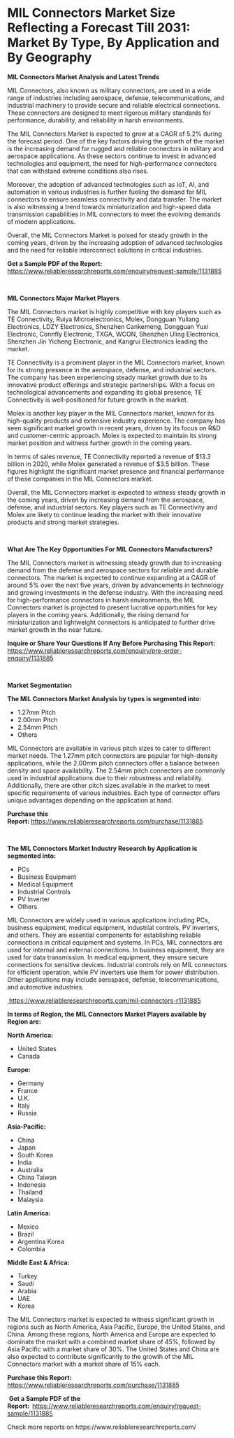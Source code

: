 <p><h1>MIL Connectors Market Size Reflecting a Forecast Till 2031: Market By Type, By Application and By Geography</h1></p><p><strong>MIL Connectors Market Analysis and Latest Trends</strong></p>
<p><p>MIL Connectors, also known as military connectors, are used in a wide range of industries including aerospace, defense, telecommunications, and industrial machinery to provide secure and reliable electrical connections. These connectors are designed to meet rigorous military standards for performance, durability, and reliability in harsh environments.</p><p>The MIL Connectors Market is expected to grow at a CAGR of 5.2% during the forecast period. One of the key factors driving the growth of the market is the increasing demand for rugged and reliable connectors in military and aerospace applications. As these sectors continue to invest in advanced technologies and equipment, the need for high-performance connectors that can withstand extreme conditions also rises.</p><p>Moreover, the adoption of advanced technologies such as IoT, AI, and automation in various industries is further fueling the demand for MIL connectors to ensure seamless connectivity and data transfer. The market is also witnessing a trend towards miniaturization and high-speed data transmission capabilities in MIL connectors to meet the evolving demands of modern applications.</p><p>Overall, the MIL Connectors Market is poised for steady growth in the coming years, driven by the increasing adoption of advanced technologies and the need for reliable interconnect solutions in critical industries.</p></p>
<p><strong>Get a Sample PDF of the Report:&nbsp;</strong> <a href="https://www.reliableresearchreports.com/enquiry/request-sample/1131885">https://www.reliableresearchreports.com/enquiry/request-sample/1131885</a></p>
<p>&nbsp;</p>
<p><strong>MIL Connectors Major Market Players</strong></p>
<p><p>The MIL Connectors market is highly competitive with key players such as TE Connectivity, Ruiya Microelectronics, Molex, Dongguan Yuliang Electronics, LDZY Electronics, Shenzhen Cankemeng, Dongguan Yuxi Electronic, Connfly Electronic, TXGA, WCON, Shenzhen Uling Electronics, Shenzhen Jin Yicheng Electronic, and Kangrui Electronics leading the market.</p><p>TE Connectivity is a prominent player in the MIL Connectors market, known for its strong presence in the aerospace, defense, and industrial sectors. The company has been experiencing steady market growth due to its innovative product offerings and strategic partnerships. With a focus on technological advancements and expanding its global presence, TE Connectivity is well-positioned for future growth in the market.</p><p>Molex is another key player in the MIL Connectors market, known for its high-quality products and extensive industry experience. The company has seen significant market growth in recent years, driven by its focus on R&D and customer-centric approach. Molex is expected to maintain its strong market position and witness further growth in the coming years.</p><p>In terms of sales revenue, TE Connectivity reported a revenue of $13.3 billion in 2020, while Molex generated a revenue of $3.5 billion. These figures highlight the significant market presence and financial performance of these companies in the MIL Connectors market.</p><p>Overall, the MIL Connectors market is expected to witness steady growth in the coming years, driven by increasing demand from the aerospace, defense, and industrial sectors. Key players such as TE Connectivity and Molex are likely to continue leading the market with their innovative products and strong market strategies.</p></p>
<p>&nbsp;</p>
<p><strong>What Are The Key Opportunities For MIL Connectors Manufacturers?</strong></p>
<p><p>The MIL Connectors market is witnessing steady growth due to increasing demand from the defense and aerospace sectors for reliable and durable connectors. The market is expected to continue expanding at a CAGR of around 5% over the next five years, driven by advancements in technology and growing investments in the defense industry. With the increasing need for high-performance connectors in harsh environments, the MIL Connectors market is projected to present lucrative opportunities for key players in the coming years. Additionally, the rising demand for miniaturization and lightweight connectors is anticipated to further drive market growth in the near future.</p></p>
<p><strong>Inquire or Share Your Questions If Any Before Purchasing This Report:</strong> <a href="https://www.reliableresearchreports.com/enquiry/pre-order-enquiry/1131885">https://www.reliableresearchreports.com/enquiry/pre-order-enquiry/1131885</a></p>
<p>&nbsp;</p>
<p><strong>Market Segmentation</strong></p>
<p><strong>The MIL Connectors Market Analysis by types is segmented into:</strong></p>
<p><ul><li>1.27mm Pitch</li><li>2.00mm Pitch</li><li>2.54mm Pitch</li><li>Others</li></ul></p>
<p><p>MIL Connectors are available in various pitch sizes to cater to different market needs. The 1.27mm pitch connectors are popular for high-density applications, while the 2.00mm pitch connectors offer a balance between density and space availability. The 2.54mm pitch connectors are commonly used in industrial applications due to their robustness and reliability. Additionally, there are other pitch sizes available in the market to meet specific requirements of various industries. Each type of connector offers unique advantages depending on the application at hand.</p></p>
<p><strong>Purchase this Report:&nbsp;</strong><a href="https://www.reliableresearchreports.com/purchase/1131885">https://www.reliableresearchreports.com/purchase/1131885</a></p>
<p>&nbsp;</p>
<p><strong>The MIL Connectors Market Industry Research by Application is segmented into:</strong></p>
<p><ul><li>PCs</li><li>Business Equipment</li><li>Medical Equipment</li><li>Industrial Controls</li><li>PV Inverter</li><li>Others</li></ul></p>
<p><p>MIL Connectors are widely used in various applications including PCs, business equipment, medical equipment, industrial controls, PV inverters, and others. They are essential components for establishing reliable connections in critical equipment and systems. In PCs, MIL connectors are used for internal and external connections. In business equipment, they are used for data transmission. In medical equipment, they ensure secure connections for sensitive devices. Industrial controls rely on MIL connectors for efficient operation, while PV inverters use them for power distribution. Other applications may include aerospace, defense, telecommunications, and automotive industries.</p></p>
<p><a href="https://www.reliableresearchreports.com/mil-connectors-r1131885">&nbsp;https://www.reliableresearchreports.com/mil-connectors-r1131885</a></p>
<p><strong>In terms of Region, the MIL Connectors Market Players available by Region are:</strong></p>
<p>
    <p> <strong> North America: </strong>
        <ul>
            <li>United States</li>
            <li>Canada</li>
        </ul>
        </p> 
    <p> <strong> Europe: </strong>
        <ul>
            <li>Germany</li>
            <li>France</li>
            <li>U.K.</li>
            <li>Italy</li>
            <li>Russia</li>
        </ul>
        </p> 
    <p> <strong> Asia-Pacific: </strong>
        <ul>
            <li>China</li>
            <li>Japan</li>
            <li>South Korea</li>
            <li>India</li>
            <li>Australia</li>
            <li>China Taiwan</li>
            <li>Indonesia</li>
            <li>Thailand</li>
            <li>Malaysia</li>
        </ul>
        </p> 
    <p> <strong> Latin America: </strong>
        <ul>
            <li>Mexico</li>
            <li>Brazil</li>
            <li>Argentina Korea</li>
            <li>Colombia</li>
        </ul>
        </p> 
    <p> <strong> Middle East & Africa: </strong>
        <ul>
            <li>Turkey</li>
            <li>Saudi</li>
            <li>Arabia</li>
            <li>UAE</li>
            <li>Korea</li>
        </ul>
    </p>
    </p>
<p><p>The MIL Connectors market is expected to witness significant growth in regions such as North America, Asia Pacific, Europe, the United States, and China. Among these regions, North America and Europe are expected to dominate the market with a combined market share of 45%, followed by Asia Pacific with a market share of 30%. The United States and China are also expected to contribute significantly to the growth of the MIL Connectors market with a market share of 15% each.</p></p>
<p><strong>Purchase this Report: </strong><a href="https://www.reliableresearchreports.com/purchase/1131885">https://www.reliableresearchreports.com/purchase/1131885</a></p>
<p>&nbsp;<strong>Get a Sample PDF of the Report:&nbsp;&nbsp;</strong><a href="https://www.reliableresearchreports.com/enquiry/request-sample/1131885">https://www.reliableresearchreports.com/enquiry/request-sample/1131885</a></p>
<p><strong></strong></p>
<p>Check more reports on https://www.reliableresearchreports.com/</p>